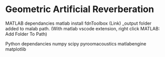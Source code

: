 # Geometric Artificial Reverberation

MATLAB dependancies
matlab install
fdnToolbox (Link)
_output folder added to malab path. (With matlab vscode extension, right click MATLAB: Add Folder To Path)

Python dependancies
numpy
scipy
pyroomacoustics
matlabengine
matplotlib